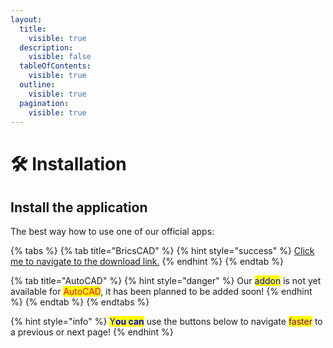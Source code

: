 ```yaml
---
layout:
  title:
    visible: true
  description:
    visible: false
  tableOfContents:
    visible: true
  outline:
    visible: true
  pagination:
    visible: true
---
```


# 🛠️ Installation

## Install the application

The best way how to use one of our official apps:

{% tabs %}
{% tab title="BricsCAD" %}
{% hint style="success" %}
[Click me to navigate to the download link.](https://github.com/IllyrionSoftware/Dardanium/releases)
{% endhint %}
{% endtab %}

{% tab title="AutoCAD" %}
{% hint style="danger" %}
Our <mark style="color:blue;">addon</mark> is not yet available for <mark style="color:red;">AutoCAD</mark>, it has been planned to be added soon!
{% endhint %}
{% endtab %}
{% endtabs %}

{% hint style="info" %}
<mark style="color:blue;">Y</mark><mark style="color:blue;">**ou can**</mark> use the buttons below to navigate <mark style="color:purple;">faster</mark> to a previous or next page!
{% endhint %}
